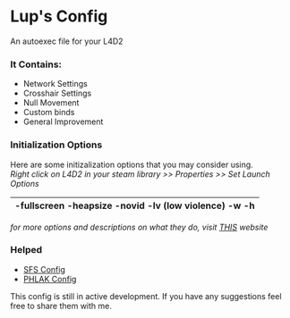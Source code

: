 # Lup's Config

An autoexec file for your L4D2

### It Contains:
* Network Settings
* Crosshair Settings
* Null Movement
* Custom binds
* General Improvement

### Initialization Options

Here are some initizalization options that you may consider using.                                   
_Right click on L4D2 in your steam library >> Properties >> Set Launch Options_
      
 -fullscreen -heapsize <kilobytes> -novid -lv (low violence) -w <screen width> -h <screen height> |
 ---------------|
      
_for more options and descriptions on what they do, visit [THIS](https://support.steampowered.com/kb_article.php?ref=1040-JWMT-2947&l=english) website_
      
### Helped

* [SFS Config](https://www.sofuckinskilled.com/resources/so-fuckin-skilled-l4d-autoexec-cfg/)
* [PHLAK Config](https://gist.github.com/PHLAK/241376)

This config is still in active development. If you have any suggestions feel free to share them with me.
